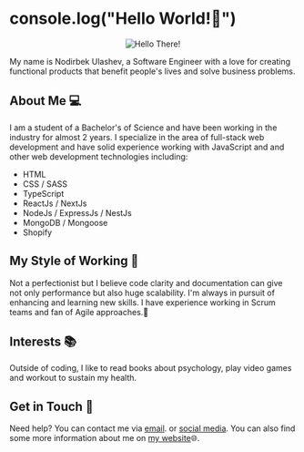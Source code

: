 
# console.log("Hello World!:wave:")

<p align="center">
	<img src="https://media.giphy.com/media/xTiIzJSKB4l7xTouE8/giphy.gif" alt="Hello There!">
</p

My name is Nodirbek Ulashev, a Software Engineer with a love for creating functional products that benefit people's lives and solve business problems.

## About Me :computer:

I am a student of a Bachelor's of Science and have been working in the industry for almost 2 years. I specialize in the area of full-stack web development and have solid experience working with JavaScript and and other web development technologies including:

-   HTML
-   CSS / SASS
-   TypeScript
-   ReactJs / NextJs
-   NodeJs / ExpressJs / NestJs
- MongoDB / Mongoose
- Shopify

## My Style of Working :briefcase:
Not a perfectionist but I believe code clarity and documentation can give not only performance but also huge scalability. I'm always in pursuit of enhancing and learning new skills. I have experience working in Scrum teams and fan of Agile approaches.:runner:

## Interests :books:

Outside of coding, I like to read books about psychology, play video games and workout to sustain my health.

## Get in Touch :email:
Need help? You can contact me via [email](mailto:nodirbekulashev01@gmail.com). or [social media](https://t.me/MiN1One). You can also find some more information about me on [my website](https://www.min1one.com):globe_with_meridians:.
